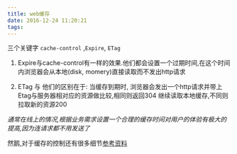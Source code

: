 ```yaml
---
title: web缓存
date: 2016-12-24 11:20:21
tags:
---
```

三个关键字 `cache-control` ,`Expire`, `ETag` 

<!-- more -->
1. Expire与cache-control有一样的效果.他们都会设置一个过期时间,在这个时间内浏览器会从本地(disk, momery)直接读取而不发出http请求

2.  ETag 与 他们的区别在于:
当缓存到期时,  浏览器会发出一个http请求并带上Etag与服务器相对应的资源做比较,相同则返回304 继续读取本地缓存,不同则拉取新的资源200
 
*通常在线上的情况,根据业务需求设置一个合理的缓存时间对用户的体验有极大的提高,因为连请求都不用发送了*

然鹅,对于缓存的控制还有很多细节[参考资料](http://www.cnblogs.com/skynet/archive/2012/11/28/2792503.html)
